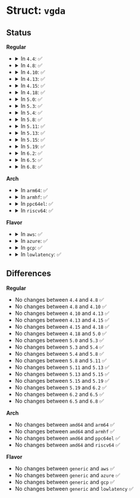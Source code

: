# Struct: <code>vgda</code>

## Status
<b>Regular</b>
<ul>
<li>
<details>
<summary>In <code>4.4</code>: ✅</summary>

```c
struct vgda {
    __be32 secs;
    __be32 usec;
    char reserved8[16];
    __be16 numlvs;
    __be16 maxlvs;
    __be16 pp_size;
    __be16 numpvs;
    __be16 total_vgdas;
    __be16 vgda_size;
};
```
</details>
</li>
<li>
<details>
<summary>In <code>4.8</code>: ✅</summary>

```c
struct vgda {
    __be32 secs;
    __be32 usec;
    char reserved8[16];
    __be16 numlvs;
    __be16 maxlvs;
    __be16 pp_size;
    __be16 numpvs;
    __be16 total_vgdas;
    __be16 vgda_size;
};
```
</details>
</li>
<li>
<details>
<summary>In <code>4.10</code>: ✅</summary>

```c
struct vgda {
    __be32 secs;
    __be32 usec;
    char reserved8[16];
    __be16 numlvs;
    __be16 maxlvs;
    __be16 pp_size;
    __be16 numpvs;
    __be16 total_vgdas;
    __be16 vgda_size;
};
```
</details>
</li>
<li>
<details>
<summary>In <code>4.13</code>: ✅</summary>

```c
struct vgda {
    __be32 secs;
    __be32 usec;
    char reserved8[16];
    __be16 numlvs;
    __be16 maxlvs;
    __be16 pp_size;
    __be16 numpvs;
    __be16 total_vgdas;
    __be16 vgda_size;
};
```
</details>
</li>
<li>
<details>
<summary>In <code>4.15</code>: ✅</summary>

```c
struct vgda {
    __be32 secs;
    __be32 usec;
    char reserved8[16];
    __be16 numlvs;
    __be16 maxlvs;
    __be16 pp_size;
    __be16 numpvs;
    __be16 total_vgdas;
    __be16 vgda_size;
};
```
</details>
</li>
<li>
<details>
<summary>In <code>4.18</code>: ✅</summary>

```c
struct vgda {
    __be32 secs;
    __be32 usec;
    char reserved8[16];
    __be16 numlvs;
    __be16 maxlvs;
    __be16 pp_size;
    __be16 numpvs;
    __be16 total_vgdas;
    __be16 vgda_size;
};
```
</details>
</li>
<li>
<details>
<summary>In <code>5.0</code>: ✅</summary>

```c
struct vgda {
    __be32 secs;
    __be32 usec;
    char reserved8[16];
    __be16 numlvs;
    __be16 maxlvs;
    __be16 pp_size;
    __be16 numpvs;
    __be16 total_vgdas;
    __be16 vgda_size;
};
```
</details>
</li>
<li>
<details>
<summary>In <code>5.3</code>: ✅</summary>

```c
struct vgda {
    __be32 secs;
    __be32 usec;
    char reserved8[16];
    __be16 numlvs;
    __be16 maxlvs;
    __be16 pp_size;
    __be16 numpvs;
    __be16 total_vgdas;
    __be16 vgda_size;
};
```
</details>
</li>
<li>
<details>
<summary>In <code>5.4</code>: ✅</summary>

```c
struct vgda {
    __be32 secs;
    __be32 usec;
    char reserved8[16];
    __be16 numlvs;
    __be16 maxlvs;
    __be16 pp_size;
    __be16 numpvs;
    __be16 total_vgdas;
    __be16 vgda_size;
};
```
</details>
</li>
<li>
<details>
<summary>In <code>5.8</code>: ✅</summary>

```c
struct vgda {
    __be32 secs;
    __be32 usec;
    char reserved8[16];
    __be16 numlvs;
    __be16 maxlvs;
    __be16 pp_size;
    __be16 numpvs;
    __be16 total_vgdas;
    __be16 vgda_size;
};
```
</details>
</li>
<li>
<details>
<summary>In <code>5.11</code>: ✅</summary>

```c
struct vgda {
    __be32 secs;
    __be32 usec;
    char reserved8[16];
    __be16 numlvs;
    __be16 maxlvs;
    __be16 pp_size;
    __be16 numpvs;
    __be16 total_vgdas;
    __be16 vgda_size;
};
```
</details>
</li>
<li>
<details>
<summary>In <code>5.13</code>: ✅</summary>

```c
struct vgda {
    __be32 secs;
    __be32 usec;
    char reserved8[16];
    __be16 numlvs;
    __be16 maxlvs;
    __be16 pp_size;
    __be16 numpvs;
    __be16 total_vgdas;
    __be16 vgda_size;
};
```
</details>
</li>
<li>
<details>
<summary>In <code>5.15</code>: ✅</summary>

```c
struct vgda {
    __be32 secs;
    __be32 usec;
    char reserved8[16];
    __be16 numlvs;
    __be16 maxlvs;
    __be16 pp_size;
    __be16 numpvs;
    __be16 total_vgdas;
    __be16 vgda_size;
};
```
</details>
</li>
<li>
<details>
<summary>In <code>5.19</code>: ✅</summary>

```c
struct vgda {
    __be32 secs;
    __be32 usec;
    char reserved8[16];
    __be16 numlvs;
    __be16 maxlvs;
    __be16 pp_size;
    __be16 numpvs;
    __be16 total_vgdas;
    __be16 vgda_size;
};
```
</details>
</li>
<li>
<details>
<summary>In <code>6.2</code>: ✅</summary>

```c
struct vgda {
    __be32 secs;
    __be32 usec;
    char reserved8[16];
    __be16 numlvs;
    __be16 maxlvs;
    __be16 pp_size;
    __be16 numpvs;
    __be16 total_vgdas;
    __be16 vgda_size;
};
```
</details>
</li>
<li>
<details>
<summary>In <code>6.5</code>: ✅</summary>

```c
struct vgda {
    __be32 secs;
    __be32 usec;
    char reserved8[16];
    __be16 numlvs;
    __be16 maxlvs;
    __be16 pp_size;
    __be16 numpvs;
    __be16 total_vgdas;
    __be16 vgda_size;
};
```
</details>
</li>
<li>
<details>
<summary>In <code>6.8</code>: ✅</summary>

```c
struct vgda {
    __be32 secs;
    __be32 usec;
    char reserved8[16];
    __be16 numlvs;
    __be16 maxlvs;
    __be16 pp_size;
    __be16 numpvs;
    __be16 total_vgdas;
    __be16 vgda_size;
};
```
</details>
</li>
</ul>
<b>Arch</b>
<ul>
<li>
<details>
<summary>In <code>arm64</code>: ✅</summary>

```c
struct vgda {
    __be32 secs;
    __be32 usec;
    char reserved8[16];
    __be16 numlvs;
    __be16 maxlvs;
    __be16 pp_size;
    __be16 numpvs;
    __be16 total_vgdas;
    __be16 vgda_size;
};
```
</details>
</li>
<li>
<details>
<summary>In <code>armhf</code>: ✅</summary>

```c
struct vgda {
    __be32 secs;
    __be32 usec;
    char reserved8[16];
    __be16 numlvs;
    __be16 maxlvs;
    __be16 pp_size;
    __be16 numpvs;
    __be16 total_vgdas;
    __be16 vgda_size;
};
```
</details>
</li>
<li>
<details>
<summary>In <code>ppc64el</code>: ✅</summary>

```c
struct vgda {
    __be32 secs;
    __be32 usec;
    char reserved8[16];
    __be16 numlvs;
    __be16 maxlvs;
    __be16 pp_size;
    __be16 numpvs;
    __be16 total_vgdas;
    __be16 vgda_size;
};
```
</details>
</li>
<li>
<details>
<summary>In <code>riscv64</code>: ✅</summary>

```c
struct vgda {
    __be32 secs;
    __be32 usec;
    char reserved8[16];
    __be16 numlvs;
    __be16 maxlvs;
    __be16 pp_size;
    __be16 numpvs;
    __be16 total_vgdas;
    __be16 vgda_size;
};
```
</details>
</li>
</ul>
<b>Flavor</b>
<ul>
<li>
<details>
<summary>In <code>aws</code>: ✅</summary>

```c
struct vgda {
    __be32 secs;
    __be32 usec;
    char reserved8[16];
    __be16 numlvs;
    __be16 maxlvs;
    __be16 pp_size;
    __be16 numpvs;
    __be16 total_vgdas;
    __be16 vgda_size;
};
```
</details>
</li>
<li>
<details>
<summary>In <code>azure</code>: ✅</summary>

```c
struct vgda {
    __be32 secs;
    __be32 usec;
    char reserved8[16];
    __be16 numlvs;
    __be16 maxlvs;
    __be16 pp_size;
    __be16 numpvs;
    __be16 total_vgdas;
    __be16 vgda_size;
};
```
</details>
</li>
<li>
<details>
<summary>In <code>gcp</code>: ✅</summary>

```c
struct vgda {
    __be32 secs;
    __be32 usec;
    char reserved8[16];
    __be16 numlvs;
    __be16 maxlvs;
    __be16 pp_size;
    __be16 numpvs;
    __be16 total_vgdas;
    __be16 vgda_size;
};
```
</details>
</li>
<li>
<details>
<summary>In <code>lowlatency</code>: ✅</summary>

```c
struct vgda {
    __be32 secs;
    __be32 usec;
    char reserved8[16];
    __be16 numlvs;
    __be16 maxlvs;
    __be16 pp_size;
    __be16 numpvs;
    __be16 total_vgdas;
    __be16 vgda_size;
};
```
</details>
</li>
</ul>

## Differences
<b>Regular</b>
<ul>
<li>
No changes between <code>4.4</code> and <code>4.8</code> ✅
</li>
<li>
No changes between <code>4.8</code> and <code>4.10</code> ✅
</li>
<li>
No changes between <code>4.10</code> and <code>4.13</code> ✅
</li>
<li>
No changes between <code>4.13</code> and <code>4.15</code> ✅
</li>
<li>
No changes between <code>4.15</code> and <code>4.18</code> ✅
</li>
<li>
No changes between <code>4.18</code> and <code>5.0</code> ✅
</li>
<li>
No changes between <code>5.0</code> and <code>5.3</code> ✅
</li>
<li>
No changes between <code>5.3</code> and <code>5.4</code> ✅
</li>
<li>
No changes between <code>5.4</code> and <code>5.8</code> ✅
</li>
<li>
No changes between <code>5.8</code> and <code>5.11</code> ✅
</li>
<li>
No changes between <code>5.11</code> and <code>5.13</code> ✅
</li>
<li>
No changes between <code>5.13</code> and <code>5.15</code> ✅
</li>
<li>
No changes between <code>5.15</code> and <code>5.19</code> ✅
</li>
<li>
No changes between <code>5.19</code> and <code>6.2</code> ✅
</li>
<li>
No changes between <code>6.2</code> and <code>6.5</code> ✅
</li>
<li>
No changes between <code>6.5</code> and <code>6.8</code> ✅
</li>
</ul>
<b>Arch</b>
<ul>
<li>
No changes between <code>amd64</code> and <code>arm64</code> ✅
</li>
<li>
No changes between <code>amd64</code> and <code>armhf</code> ✅
</li>
<li>
No changes between <code>amd64</code> and <code>ppc64el</code> ✅
</li>
<li>
No changes between <code>amd64</code> and <code>riscv64</code> ✅
</li>
</ul>
<b>Flavor</b>
<ul>
<li>
No changes between <code>generic</code> and <code>aws</code> ✅
</li>
<li>
No changes between <code>generic</code> and <code>azure</code> ✅
</li>
<li>
No changes between <code>generic</code> and <code>gcp</code> ✅
</li>
<li>
No changes between <code>generic</code> and <code>lowlatency</code> ✅
</li>
</ul>
